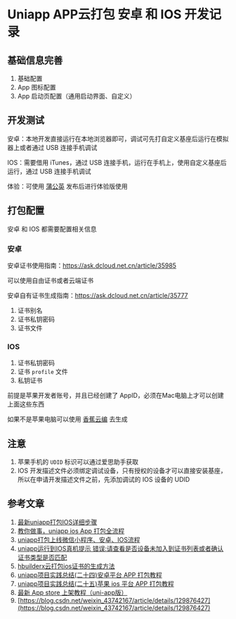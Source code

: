 # Uniapp APP云打包 安卓 和 IOS 开发记录

## 基础信息完善

1. 基础配置
2. App 图标配置
3. App 启动页配置（通用启动界面、自定义）

## 开发测试

安卓：本地开发直接运行在本地浏览器即可，调试可先打自定义基座后运行在模拟器上或者通过 USB 连接手机调试

IOS：需要借用 iTunes，通过 USB 连接手机，运行在手机上，使用自定义基座后运行，通过 USB 连接手机调试

体验：可使用 [蒲公英](https://www.pgyer.com/) 发布后进行体验版使用

## 打包配置

安卓 和 IOS 都需要配置相关信息

### 安卓

安卓证书使用指南：https://ask.dcloud.net.cn/article/35985

可以使用自由证书或者云端证书

安卓自有证书生成指南：https://ask.dcloud.net.cn/article/35777

1. 证书别名
2. 证书私钥密码
3. 证书文件

### IOS

1. 证书私钥密码
2. 证书 `profile` 文件
3. 私钥证书

前提是苹果开发者账号，并且已经创建了 AppID，必须在Mac电脑上才可以创建上面这些东西

如果不是苹果电脑可以使用 [香蕉云编](https://www.yunedit.com/) 去生成

## 注意

1. 苹果手机的 `UDID` 标识可以通过爱思助手获取
2. IOS 开发描述文件必须绑定调试设备，只有授权的设备才可以直接安装基座，所以在申请开发描述文件之前，先添加调试的 IOS 设备的 UDID

## 参考文章

1. [最新uniapp打包IOS详细步骤](https://juejin.cn/post/7216608199012237372)
2. [教你做事，uniapp ios App 打包全流程](https://juejin.cn/post/7264939254290579495)
3. [uniapp打包上线微信小程序、安卓、IOS流程](https://www.bilibili.com/video/BV1Jp4y1V7ad/)
4. [uniapp运行到IOS真机提示 错误:请查看是否设备未加入到证书列表或者确认证书类型是否匹配](https://blog.csdn.net/cengjing123_/article/details/129490094)
5. [hbuilderx云打包ios证书的生成方法](https://blog.csdn.net/weixin_48914851/article/details/114979266)
6. [uniapp项目实践总结(二十四)安卓平台 APP 打包教程](https://juejin.cn/post/7282972975933964323)
7. [uniapp项目实践总结(二十五)苹果 ios 平台 APP 打包教程](https://juejin.cn/post/7284221961621028919)
8. [最新 App store 上架教程（uni-app版）](https://ask.dcloud.net.cn/article/37835)
9. [https://blog.csdn.net/weixin_43742167/article/details/129876427](https://blog.csdn.net/weixin_43742167/article/details/129876427)
